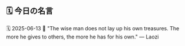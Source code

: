 ## 🗓️ 今日の名言

<!--START_SECTION:quote-->
🗓️ 2025-06-13
💬 "The wise man does not lay up his own treasures. The more he gives to others, the more he has for his own." — Laozi
<!--END_SECTION:quote-->

